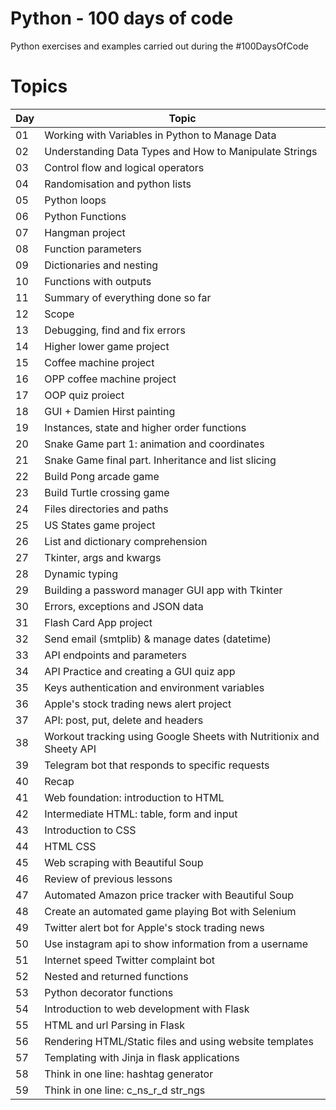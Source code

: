 # Python - 100 days of code

Python exercises and examples carried out during the #100DaysOfCode

# Topics
| Day  | Topic |
| ------------- | ------------- |
| 01  | Working with Variables in Python to Manage Data  |
| 02  | Understanding Data Types and How to Manipulate Strings  |
| 03  | Control flow and logical operators |
| 04  | Randomisation and python lists |
| 05  | Python loops |
| 06  | Python Functions |
| 07  | Hangman project |
| 08  | Function parameters |
| 09  | Dictionaries and nesting |
| 10  | Functions with outputs |
| 11  | Summary of everything done so far |
| 12  | Scope |
| 13  | Debugging, find and fix errors |
| 14  | Higher lower game project |
| 15  | Coffee machine project |
| 16  | OPP coffee machine project |
| 17  | OOP quiz proiect |
| 18  | GUI + Damien Hirst painting |
| 19  | Instances, state and higher order functions |
| 20  | Snake Game part 1: animation and coordinates |
| 21  | Snake Game final part. Inheritance and list slicing |
| 22  | Build Pong arcade game |
| 23  | Build Turtle crossing game |
| 24  | Files directories and paths |
| 25  | US States game project |
| 26  | List and dictionary comprehension |
| 27  | Tkinter, args and kwargs |
| 28  | Dynamic typing |
| 29  | Building a password manager GUI app with Tkinter |
| 30  | Errors, exceptions and JSON data |
| 31  | Flash Card App project |
| 32  | Send email (smtplib) & manage dates (datetime) |
| 33  | API endpoints and parameters |
| 34  | API Practice and creating a GUI quiz app |
| 35  | Keys authentication and environment variables |
| 36  | Apple's stock trading news alert project |
| 37  | API: post, put, delete and headers |
| 38  | Workout tracking using Google Sheets with Nutritionix and Sheety API |
| 39  | Telegram bot that responds to specific requests |
| 40  | Recap |
| 41  | Web foundation: introduction to HTML |
| 42  | Intermediate HTML: table, form and input |
| 43  | Introduction to CSS |
| 44  | HTML CSS |
| 45  | Web scraping with Beautiful Soup |
| 46  | Review of previous lessons |
| 47  | Automated Amazon price tracker with Beautiful Soup |
| 48  | Create an automated game playing Bot with Selenium |
| 49  | Twitter alert bot for Apple's stock trading news |
| 50  | Use instagram api to show information from a username |
| 51  | Internet speed Twitter complaint bot |
| 52  | Nested and returned functions |
| 53  | Python decorator functions |
| 54  | Introduction to web development with Flask |
| 55  | HTML and url Parsing in Flask |
| 56  | Rendering HTML/Static files and using website templates |
| 57  | Templating with Jinja in flask applications |
| 58  | Think in one line: hashtag generator |
| 59  | Think in one line: c_ns_r_d str_ngs |
